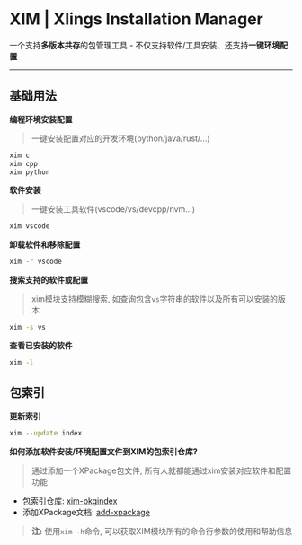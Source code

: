 # XIM | Xlings Installation Manager

一个支持**多版本共存**的包管理工具 - 不仅支持软件/工具安装、还支持**一键环境配置**

---

## 基础用法

**编程环境安装配置**

> 一键安装配置对应的开发环境(python/java/rust/...)

```bash
xim c
xim cpp
xim python
```

**软件安装**

> 一键安装工具软件(vscode/vs/devcpp/nvm...)

```bash
xim vscode
```

**卸载软件和移除配置**

```bash
xim -r vscode
```

**搜索支持的软件或配置**

> xim模块支持模糊搜索, 如查询包含`vs`字符串的软件以及所有可以安装的版本

```bash
xim -s vs
```

**查看已安装的软件**

```bash
xim -l
```

## 包索引

**更新索引**

```bash
xim --update index
```

**如何添加软件安装/环境配置文件到XIM的包索引仓库?**

> 通过添加一个XPackage包文件, 所有人就都能通过xim安装对应软件和配置功能

- 包索引仓库: [xim-pkgindex](https://github.com/d2learn/xim-pkgindex)
- 添加XPackage文档: [add-xpackage](https://github.com/d2learn/xim-pkgindex/blob/main/docs/add-xpackage.md)

> **注:** 使用`xim -h`命令, 可以获取XIM模块所有的命令行参数的使用和帮助信息